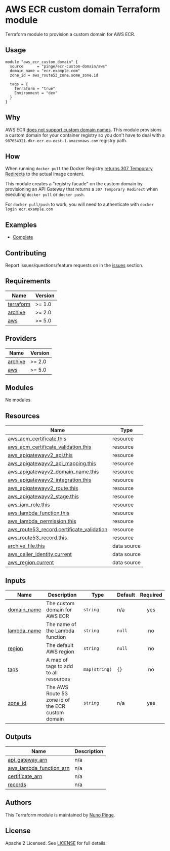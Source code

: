 # AWS ECR custom domain Terraform module

Terraform module to provision a custom domain for AWS ECR.

## Usage

```hcl
module "aws_ecr_custom_domain" {
  source      = "pinge/ecr-custom-domain/aws"
  domain_name = "ecr.example.com"
  zone_id = aws_route53_zone.some_zone.id

  tags = {
    Terraform = "true"
    Environment = "dev"
  }
}
```

## Why

AWS ECR [does not support custom domain names](https://github.com/aws/containers-roadmap/issues/299). This module provisions a custom domain for your container registry so you don't have to deal with a `987654321.dkr.ecr.eu-east-1.amazonaws.com` registry path.

## How

When running `docker pull` the Docker Registry [returns 307 Temporary Redirects](https://httptoolkit.com/blog/docker-image-registry-facade/) to the actual image content.

This module creates a "registry facade" on the custom domain by provisioning an API Gateway that returns a `307 Temporary Redirect` when executing `docker pull` or `docker push`.

For `docker pull/push` to work, you will need to authenticate with `docker login ecr.example.com`

## Examples

- [Complete](https://github.com/pinge/terraform-aws-ecr-custom-domain/tree/main/examples/complete)

## Contributing

Report issues/questions/feature requests on in the [issues](https://github.com/pinge/terraform-aws-ecr-custom-domain/issues/new) section.

<!-- BEGIN_TF_DOCS -->
## Requirements

| Name | Version |
|------|---------|
| <a name="requirement_terraform"></a> [terraform](#requirement\_terraform) | >= 1.0 |
| <a name="requirement_archive"></a> [archive](#requirement\_archive) | >= 2.0 |
| <a name="requirement_aws"></a> [aws](#requirement\_aws) | >= 5.0 |

## Providers

| Name | Version |
|------|---------|
| <a name="provider_archive"></a> [archive](#provider\_archive) | >= 2.0 |
| <a name="provider_aws"></a> [aws](#provider\_aws) | >= 5.0 |

## Modules

No modules.

## Resources

| Name | Type |
|------|------|
| [aws_acm_certificate.this](https://registry.terraform.io/providers/hashicorp/aws/latest/docs/resources/acm_certificate) | resource |
| [aws_acm_certificate_validation.this](https://registry.terraform.io/providers/hashicorp/aws/latest/docs/resources/acm_certificate_validation) | resource |
| [aws_apigatewayv2_api.this](https://registry.terraform.io/providers/hashicorp/aws/latest/docs/resources/apigatewayv2_api) | resource |
| [aws_apigatewayv2_api_mapping.this](https://registry.terraform.io/providers/hashicorp/aws/latest/docs/resources/apigatewayv2_api_mapping) | resource |
| [aws_apigatewayv2_domain_name.this](https://registry.terraform.io/providers/hashicorp/aws/latest/docs/resources/apigatewayv2_domain_name) | resource |
| [aws_apigatewayv2_integration.this](https://registry.terraform.io/providers/hashicorp/aws/latest/docs/resources/apigatewayv2_integration) | resource |
| [aws_apigatewayv2_route.this](https://registry.terraform.io/providers/hashicorp/aws/latest/docs/resources/apigatewayv2_route) | resource |
| [aws_apigatewayv2_stage.this](https://registry.terraform.io/providers/hashicorp/aws/latest/docs/resources/apigatewayv2_stage) | resource |
| [aws_iam_role.this](https://registry.terraform.io/providers/hashicorp/aws/latest/docs/resources/iam_role) | resource |
| [aws_lambda_function.this](https://registry.terraform.io/providers/hashicorp/aws/latest/docs/resources/lambda_function) | resource |
| [aws_lambda_permission.this](https://registry.terraform.io/providers/hashicorp/aws/latest/docs/resources/lambda_permission) | resource |
| [aws_route53_record.certificate_validation](https://registry.terraform.io/providers/hashicorp/aws/latest/docs/resources/route53_record) | resource |
| [aws_route53_record.this](https://registry.terraform.io/providers/hashicorp/aws/latest/docs/resources/route53_record) | resource |
| [archive_file.this](https://registry.terraform.io/providers/hashicorp/archive/latest/docs/data-sources/file) | data source |
| [aws_caller_identity.current](https://registry.terraform.io/providers/hashicorp/aws/latest/docs/data-sources/caller_identity) | data source |
| [aws_region.current](https://registry.terraform.io/providers/hashicorp/aws/latest/docs/data-sources/region) | data source |

## Inputs

| Name | Description | Type | Default | Required |
|------|-------------|------|---------|:--------:|
| <a name="input_domain_name"></a> [domain\_name](#input\_domain\_name) | The custom domain for AWS ECR | `string` | n/a | yes |
| <a name="input_lambda_name"></a> [lambda\_name](#input\_lambda\_name) | The name of the Lambda function | `string` | `null` | no |
| <a name="input_region"></a> [region](#input\_region) | The default AWS region | `string` | `null` | no |
| <a name="input_tags"></a> [tags](#input\_tags) | A map of tags to add to all resources | `map(string)` | `{}` | no |
| <a name="input_zone_id"></a> [zone\_id](#input\_zone\_id) | The AWS Route 53 zone id of the ECR custom domain | `string` | n/a | yes |

## Outputs

| Name | Description |
|------|-------------|
| <a name="output_api_gateway_arn"></a> [api\_gateway\_arn](#output\_api\_gateway\_arn) | n/a |
| <a name="output_aws_lambda_function_arn"></a> [aws\_lambda\_function\_arn](#output\_aws\_lambda\_function\_arn) | n/a |
| <a name="output_certificate_arn"></a> [certificate\_arn](#output\_certificate\_arn) | n/a |
| <a name="output_records"></a> [records](#output\_records) | n/a |
<!-- END_TF_DOCS -->

## Authors

This Terraform module is maintained by [Nuno Pinge](https://github.com/pinge).

## License

Apache 2 Licensed. See [LICENSE](https://github.com/pinge/terraform-aws-ecr-custom-domain/tree/main/LICENSE) for full details.
